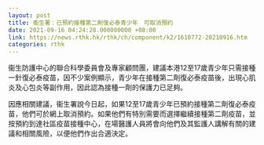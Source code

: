 ```yaml
---
layout: post
title: 衞生署：已預約接種第二劑復必泰青少年　可取消預約
date: 2021-09-16 04:24:28.000000000 +08:00
link: https://news.rthk.hk/rthk/ch/component/k2/1610772-20210916.htm
categories: rthk
---
```


衞生防護中心的聯合科學委員會及專家顧問團，建議本港12至17歲青少年只需接種一針復必泰疫苗，因不少案例顯示，青少年在接種第二劑復必泰疫苗後，出現心肌炎及心包炎等副作用，因此認為接種一劑的保護力已足夠。

因應相關建議，衞生署說今日起，如果12至17歲青少年已預約接種第二劑復必泰疫苗，他們可於網上取消預約。如果他們有特別需要而選擇繼續接種第二劑疫苗，並按預約到達社區疫苗接種中心，在場醫護人員將會向他們及其監護人講解有關的建議和相關風險，以便他們作出合適決定。
